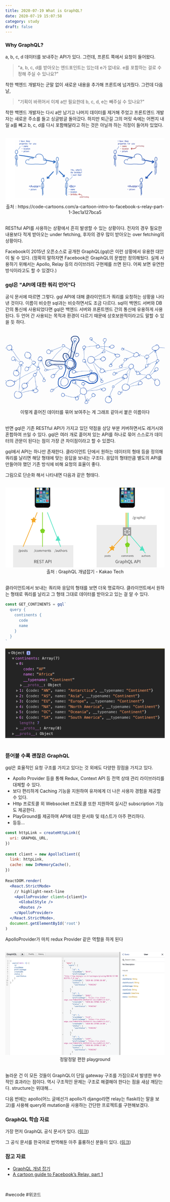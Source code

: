 ```yaml
---
title: 2020-07-19 What is GraphQL?
date: 2020-07-19 15:07:58
category: study
draft: false
---
```


### Why GraphQL?

a, b, c, d 데이터를 보내주는 API가 있다. 그런데, 프론트 쪽에서 요청이 들어왔다.

> "a, b, c, d를 받아오는 엔드포인트는 있는데 e가 없네요. e를 포함하는 걸로 수정해 주실 수 있나요?"

착한 백엔드 개발자는 군말 없이 새로운 내용을 추가해 프론트에 넘겨줬다. 그런데 다음 날,

> "기획이 바뀌어서 이제 a만 필요한데 b, c, d, e는 빼주실 수 있나요?"

착한 백엔드 개발자는 다시 a만 남기고 나머지 데이터를 제거해 주었고 프론트엔드 개발자는 새로운 주소를 들고 싱글벙글 돌아갔다. 하지만 퇴근길 그의 머릿 속에는 어쩐지 내일 a를 빼고 b, c, d를 다시 포함해달라고 하는 것은 아닐까 하는 걱정이 들어차 있었다.

<br>

<div align="center"><img src="./images/071902.png">출처 : https://code-cartoons.com/a-cartoon-intro-to-facebook-s-relay-part-1-3ec1a127bca5</div>

<br>

RESTful API를 사용하는 상황에서 흔히 발생할 수 있는 상황이다. 전자의 경우 필요한 내용보다 적게 받아오는 under fetching, 후자의 경우 많이 받아오는 over fetching의 상황이다.

Facebook이 2015년 오픈소스로 공개한 GraphQL(gql)은 이런 상황에서 유용한 대안이 될 수 있다. (정확히 말하자면 Facebook은 GraphQL의 문법만 정의해뒀다. 실제 사용하기 위해서는 Apollo, Relay 등의 라이브러리 구현체를 쓰면 된다. 어찌 보면 유연한 방식이라고도 할 수 있겠다.)

### gql은 "API에 대한 쿼리 언어"다

공식 문서에 따르면 그렇다. gql API에 대해 클라이언트가 쿼리를 요청하는 상황을 나타낸 것이다. 이름이 비슷한 sql과는 비슷하면서도 조금 다르다. sql이 백엔드 서버와 DB 간의 통신에 사용되었다면 gql은 백엔드 서버와 프론트엔드 간의 통신에 유용하게 사용된다. 두 언어 간 사용되는 목적과 환경이 다르기 때문에 상호보완적이라고도 말할 수 있을 듯 하다.

<br>

<div align="center"><img src="./images/071905.png">이렇게 흩어진 데이터를 묶어 보여주는 게 그래프 같아서 붙은 이름이다</div>

<br>

반면 gql은 기존 RESTful API가 가지고 있던 약점을 상당 부분 커버하면서도 레거시와 혼합하여 쓰일 수 있다. gql은 여러 개로 흩어져 있는 API를 하나로 묶어 스스로가 데이터의 관문이 된다는 점이 가장 큰 차이점이라고 할 수 있겠다.

gql에서 API는 하나만 존재한다. 클라이언트 단에서 원하는 데이터의 형태 등을 정의해 쿼리를 날리면 해당 형태에 맞는 응답을 보내는 구조다. 응답의 형태만큼 별도의 API를 만들어야 했던 기존 방식에 비해 요청의 효율이 좋다.

그림으로 단순화 해서 나타내면 다음과 같은 형태다.

<br>

<div align="center"><img src="./images/071901.png">출처 : GraphQL 개념잡기 - Kakao Tech</div>

<br>

클라이언트에서 보내는 쿼리와 응답의 형태를 보면 더욱 명료하다. 클라이언트에서 원하는 형태로 쿼리를 날리고 그 형태 그대로 데이터를 받아오고 있는 걸 알 수 있다.

```js
const GET_CONTINENTS = gql`
  query {
    continents {
      code
      name
    }
  }
`
```

<div align="center"><img src="./images/071903.png"></div>

<br>

### 뜯어볼 수록 괜찮은 GraphQL

gql은 효율적인 요청 구조를 가지고 있다는 것 외에도 다양한 장점을 가지고 있다.

- Apollo Provider 등을 통해 Redux, Context API 등 전역 상태 관리 라이브러리를 대체할 수 있다.
- 보다 편리하게 Caching 기능을 지원하여 유저에게 더 나은 사용자 경험을 제공할 수 있다.
- Http 프로토콜 외 Websocket 프로토콜 또한 지원하여 실시간 subscription 기능도 제공한다.
- PlayGround를 제공하여 API에 대한 문서화 및 테스트가 아주 편리하다.
- 등등...

```jsx
const httpLink = createHttpLink({
  uri: GRAPHQL_URL,
})

const client = new ApolloClient({
  link: httpLink,
  cache: new InMemoryCache(),
})

ReactDOM.render(
  <React.StrictMode>
    // highlight-next-line
    <ApolloProvider client={client}>
      <GlobalStyle />
      <Routes />
    </ApolloProvider>
  </React.StrictMode>,
  document.getElementById('root')
)
```

ApolloProvider가 마치 redux Provider 같은 역할을 하게 된다

<br>

<div align="center"><img src="./images/071904.png">정말정말 편한 playground</div>

<br>

놀라운 건 이 모든 것들이 GraphQL이 단일 gateway 구조를 가짐으로서 발생한 부수적인 효과라는 점이다. 역시 구조적인 문제는 구조로 해결해야 한다는 점을 새삼 깨닫는다. structure는 위대해...

다음 번에는 apollo(어느 글에선가 apollo가 django라면 relay는 flask라는 말을 보고)를 사용해 query와 mutation을 사용하는 간단한 프로젝트를 구현해보겠다.

### GraphQL 학습 자료

가장 먼저 GraphQL 공식 문서가 있다. ([링크](https://www.howtographql.com/))

그 공식 문서를 한국어로 번역해둔 아주 훌륭하신 분들이 있다. ([링크](https://graphql-kr.github.io/))

### 참고 자료

- [GraphQL 개념 잡기](https://tech.kakao.com/2019/08/01/graphql-basic/)
- [A cartoon guide to Facebook’s Relay, part 1](https://code-cartoons.com/a-cartoon-intro-to-facebook-s-relay-part-1-3ec1a127bca5)

<br>

\#wecode \#위코드
